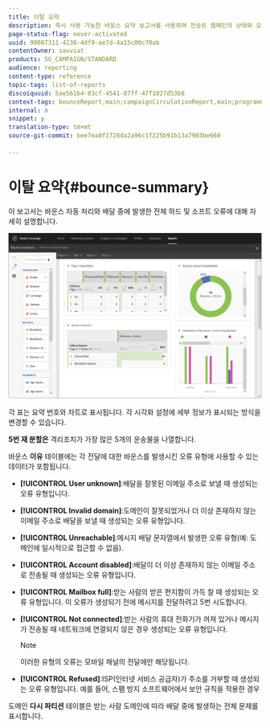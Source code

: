 ```yaml
---
title: 이탈 요약
description: 즉시 사용 가능한 바운스 요약 보고서를 사용하여 전송된 캠페인의 상태와 오류가 발생했을 수 있는 오류에 대해 알아봅니다.
page-status-flag: never-activated
uuid: 90087311-4236-4df9-ae7d-4a15c00c70ab
contentOwner: sauviat
products: SG_CAMPAIGN/STANDARD
audience: reporting
content-type: reference
topic-tags: list-of-reports
discoiquuid: 5ae561b4-03cf-4541-87ff-47f1027d53b8
context-tags: bounceReport,main;campaignCirculationReport,main;programCirculationReport,main
internal: n
snippet: y
translation-type: tm+mt
source-git-commit: bee7ea0f1728da2a96c1f225b91b13a7903be660

---
```



# 이탈 요약{#bounce-summary}

이 보고서는 바운스 자동 처리와 배달 중에 발생한 전체 하드 및 소프트 오류에 대해 자세히 설명합니다.

![](assets/campaign_reports_bounces.png)

각 표는 요약 번호와 차트로 표시됩니다. 각 시각화 설정에 세부 정보가 표시되는 방식을 변경할 수 있습니다.

**5번 재 분할은** 격리조치가 가장 많은 5개의 운송물을 나열합니다.

바운스 **이유** 테이블에는 각 전달에 대한 바운스를 발생시킨 오류 유형에 사용할 수 있는 데이터가 포함됩니다.

* **[!UICONTROL User unknown]**:배달을 잘못된 이메일 주소로 보낼 때 생성되는 오류 유형입니다.
* **[!UICONTROL Invalid domain]**:도메인이 잘못되었거나 더 이상 존재하지 않는 이메일 주소로 배달을 보낼 때 생성되는 오류 유형입니다.
* **[!UICONTROL Unreachable]**:메시지 배달 문자열에서 발생한 오류 유형(예: 도메인에 일시적으로 접근할 수 없음).
* **[!UICONTROL Account disabled]**:배달이 더 이상 존재하지 않는 이메일 주소로 전송될 때 생성되는 오류 유형입니다.
* **[!UICONTROL Mailbox full]**:받는 사람의 받은 편지함이 가득 찰 때 생성되는 오류 유형입니다. 이 오류가 생성되기 전에 메시지를 전달하려고 5번 시도합니다.
* **[!UICONTROL Not connected]**:받는 사람의 휴대 전화기가 꺼져 있거나 메시지가 전송될 때 네트워크에 연결되지 않은 경우 생성되는 오류 유형입니다.

   >[!NOTE]
   >
   >이러한 유형의 오류는 모바일 채널의 전달에만 해당됩니다.

* **[!UICONTROL Refused]**:ISP(인터넷 서비스 공급자)가 주소를 거부할 때 생성되는 오류 유형입니다. 예를 들어, 스팸 방지 소프트웨어에서 보안 규칙을 적용한 경우

도메인 **다시 파티션** 테이블은 받는 사람 도메인에 따라 배달 중에 발생하는 전체 문제를 표시합니다.
